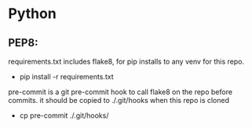# Python

## PEP8:
requirements.txt includes flake8, for pip installs to any venv for this repo.
* pip install -r requirements.txt

pre-commit is a git pre-commit hook to call flake8 on the repo before commits. it should be copied to ./.git/hooks when this repo is cloned
* cp pre-commit ./.git/hooks/

